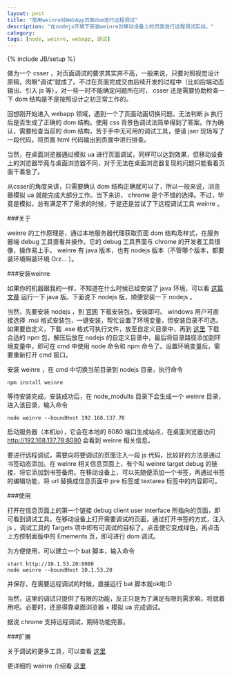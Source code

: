 ```yaml
---
layout: post
title: "使用weinre对WebApp页面dom进行远程调试"
description: "在nodejs环境下安装weinre对移动设备上的页面进行远程调试实战。"
category: 
tags: [node, weinre, webapp, 调试]
---
```

{% include JB/setup %}

做为一个 csser ，对页面调试的要求其实并不高，一般来说，只要对照视觉设计原稿，肉眼“调试”就成了。不过在页面完成交由后续开发的过程中（比如后端动态输出、引入 js 等），对一些一时不能确定问题所在时， csser 还是需要协助检查一下 dom 结构是不是按照设计之初正常工作的。

回想刚开始进入 webapp 领域，遇到一个了页面动画切换问题，无法判断 js 执行后是否生成了正确的 dom 结构。使用 css 背景色调试法简单得到了答案。作为确认，需要检查当前的 dom 结构，苦于手中无可用的调试工具，便请 jser 现场写了一段代码，将页面 html 代码输出到页面中进行排查。

当然，在桌面浏览器通过模拟 ua 进行页面调试，同样可以达到效果，但移动设备上的浏览器毕竟与桌面浏览器不同，对于无法在桌面浏览器复现的问题只能看着页面干着急了。

从csser的角度来讲，只需要确认 dom 结构正确就可以了，所以一般来说，浏览器模拟 ua 就能完成大部分工作。当下来讲， chrome 是个不错的选择。不过，毕竟是模拟，总有满足不了需求的时候，于是还是尝试了下远程调试工具 weinre 。

###关于

weinre 的工作原理是，通过本地服务器代理获取页面 dom 结构及样式，在服务器端 debug 工具查看并操作。它的 debug 工具界面与 chrome 的开发者工具很像，操作易上手。 weinre 有 java 版本，也有 nodejs 版本（不管哪个版本，都要装环境啊装环境 Orz... ）。

###安装weinre

如果你的机器跟我的一样，不知道在什么时候已经安装了 java 环境，可以看 [这篇文章](http://www.iinterest.net/2012/02/08/debugging-mobile-web-applications-with-the-weinre/) 运行一下 java 版。下面说下 nodejs 版，顺便安装一下 nodejs 。

当然，先要安装 nodejs ，到 [官网](http://nodejs.org/) 下载安装包，安装即可。 windows 用户可直接选择 .msi 格式安装包，一键安装，帮忙设置了环境变量，但安装目录不可选。如果要自定义，下载 .exe 格式可执行文件，放至自定义目录中，再到 [这里](http://nodejs.org/dist/npm/) 下载合适的 npm 包，解压后放在 nodejs 的自定义目录中，最后将目录路径添加到环境变量中，即可在 cmd 中使用 node 命令和 npm 命令了。设置环境变量后，需要重新打开 cmd 窗口。

安装 weinre ，在 cmd 中切换当前目录到 nodejs 目录，执行命令

	npm install weinre

等待安装完成。安装成功后，在 node_modults 目录下会生成一个 weinre 目录，进入该目录，输入命令

	node weinre --boundHost 192.168.137.78

启动服务器（本机ip），它会在本地的 8080 端口生成站点，在桌面浏览器访问 http://192.168.137.78:8080 会看到 weinre 相关信息。

要进行远程调试，需要向将要调试的页面注入一段 js 代码，比较好的方法是通过书签动态添加。在 weinre 相关信息页面上，有个叫 weinre target debug 的链接，将它添加到书签备用。在移动设备上，可以先随便添加一个书签，再通过书签的编辑功能，将 url 替换成信息页面中 pre 标签或 textarea 标签中的内容即可。

###使用

打开在信息页面上的第一个链接 debug client user interface 所指向的页面，即可看到调试工具。在移动设备上打开需要调试的页面，通过打开书签的方式，注入 js ，调试工具的 Targets 项中即有可调试的目标了。点击使它变成绿色，再点击上方控制面版中的 Emements 页，即可进行 dom 调试。

为方便使用，可以建立一个 bat 脚本，输入命令

	start http://10.1.53.20:8080
	node weinre --boundHost 10.1.53.20

并保存，在需要远程调试的时候，直接运行 bat 脚本就ok啦:D

当然，这里的调试只提供了有限的功能，反正只是为了满足有限的需求嘛，将就着用吧。必要时，还是得靠桌面浏览器 + 模拟 ua 完成调试。

据说 chrome 支持远程调试，期待功能完善。

###扩展

关于调试的更多工具，可以查看 [这里](http://blog.csdn.net/slalx/article/details/7588940)

更详细的 weinre 介绍看  [这里](http://www.wybai.net/post/2011-11-09/20511143)









